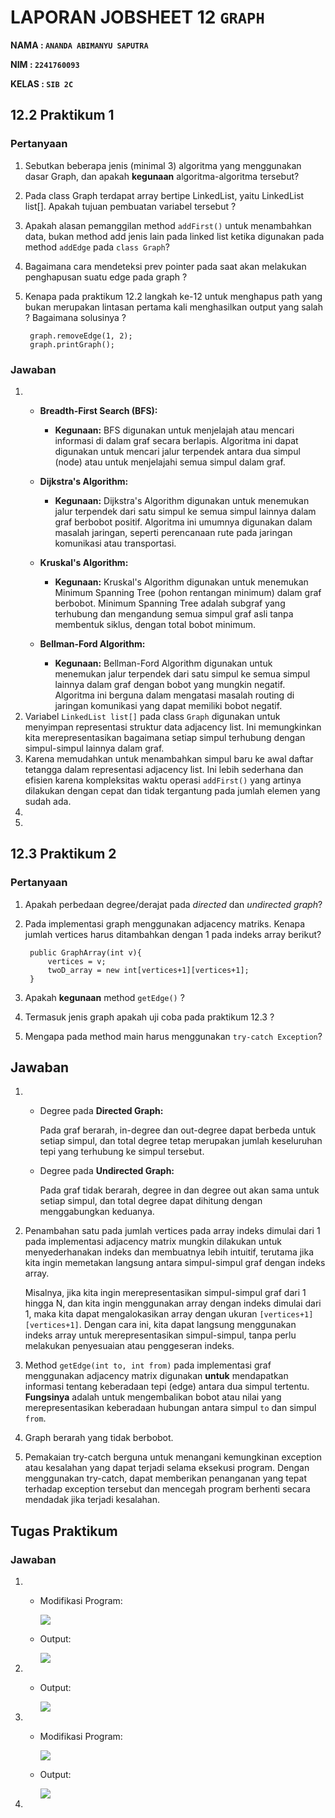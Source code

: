 # LAPORAN JOBSHEET 12 `GRAPH`
**NAMA  : `ANANDA ABIMANYU SAPUTRA`**

**NIM   : `2241760093`**

**KELAS : `SIB 2C`**

## 12.2 Praktikum 1
### Pertanyaan
1. Sebutkan beberapa jenis (minimal 3) algoritma yang menggunakan dasar Graph, dan apakah **kegunaan** algoritma-algoritma tersebut?
2. Pada class Graph terdapat array bertipe LinkedList, yaitu LinkedList list[]. Apakah tujuan pembuatan variabel tersebut ? 
3. Apakah alasan pemanggilan method `addFirst()` untuk menambahkan data, bukan method add jenis lain pada linked list ketika digunakan pada method `addEdge` pada `class Graph`?
4. Bagaimana cara mendeteksi prev pointer pada saat akan melakukan penghapusan suatu edge pada graph ?
5. Kenapa pada praktikum 12.2 langkah ke-12 untuk menghapus path yang bukan merupakan lintasan pertama kali menghasilkan output yang salah ? Bagaimana solusinya ?

        graph.removeEdge(1, 2);
        graph.printGraph();

### Jawaban
1. * **Breadth-First Search (BFS):**
        * **Kegunaan:** BFS digunakan untuk menjelajah atau mencari informasi di dalam graf secara berlapis. Algoritma ini dapat digunakan untuk mencari jalur terpendek antara dua simpul (node) atau untuk menjelajahi semua simpul dalam graf.

    * **Dijkstra's Algorithm:**
        * **Kegunaan:** Dijkstra's Algorithm digunakan untuk menemukan jalur terpendek dari satu simpul ke semua simpul lainnya dalam graf berbobot positif. Algoritma ini umumnya digunakan dalam masalah jaringan, seperti perencanaan rute pada jaringan komunikasi atau transportasi.

    * **Kruskal's Algorithm:**
        * **Kegunaan:** Kruskal's Algorithm digunakan untuk menemukan Minimum Spanning Tree (pohon rentangan minimum) dalam graf berbobot. Minimum Spanning Tree adalah subgraf yang terhubung dan mengandung semua simpul graf asli tanpa membentuk siklus, dengan total bobot minimum.

    * **Bellman-Ford Algorithm:**
        * **Kegunaan:** Bellman-Ford Algorithm digunakan untuk menemukan jalur terpendek dari satu simpul ke semua simpul lainnya dalam graf dengan bobot yang mungkin negatif. Algoritma ini berguna dalam mengatasi masalah routing di jaringan komunikasi yang dapat memiliki bobot negatif.
2. Variabel `LinkedList list[]` pada class `Graph` digunakan untuk menyimpan representasi struktur data adjacency list. Ini memungkinkan kita merepresentasikan bagaimana setiap simpul terhubung dengan simpul-simpul lainnya dalam graf.
3. Karena memudahkan untuk menambahkan simpul baru ke awal daftar tetangga dalam representasi adjacency list. Ini lebih sederhana dan efisien karena kompleksitas waktu operasi `addFirst()` yang artinya dilakukan dengan cepat dan tidak tergantung pada jumlah elemen yang sudah ada.
4. 
5. 

## 12.3 Praktikum 2
### Pertanyaan
1. Apakah perbedaan degree/derajat pada *directed* dan *undirected graph*?
2. Pada implementasi graph menggunakan adjacency matriks. Kenapa jumlah vertices harus ditambahkan dengan 1 pada indeks array berikut?
        
        public GraphArray(int v){
            vertices = v;
            twoD_array = new int[vertices+1][vertices+1];
        }
3. Apakah **kegunaan** method `getEdge()` ?
4. Termasuk jenis graph apakah uji coba pada praktikum 12.3 ?
5. Mengapa pada method main harus menggunakan `try-catch Exception`?


## Jawaban
1. * Degree pada **Directed Graph:**
    
        Pada graf berarah, in-degree dan out-degree dapat berbeda untuk setiap simpul, dan total degree tetap merupakan jumlah keseluruhan tepi yang terhubung ke simpul tersebut.
    * Degree pada **Undirected Graph:**
    
        Pada graf tidak berarah, degree in dan degree out akan sama untuk setiap simpul, dan total degree dapat dihitung dengan menggabungkan keduanya.
2. Penambahan satu pada jumlah vertices pada array indeks dimulai dari 1 pada implementasi adjacency matrix mungkin dilakukan untuk menyederhanakan indeks dan membuatnya lebih intuitif, terutama jika kita ingin memetakan langsung antara simpul-simpul graf dengan indeks array.

    Misalnya, jika kita ingin merepresentasikan simpul-simpul graf dari 1 hingga N, dan kita ingin menggunakan array dengan indeks dimulai dari 1, maka kita dapat mengalokasikan array dengan ukuran `[vertices+1][vertices+1]`. Dengan cara ini, kita dapat langsung menggunakan indeks array untuk merepresentasikan simpul-simpul, tanpa perlu melakukan penyesuaian atau penggeseran indeks.
3. Method `getEdge(int to, int from)` pada implementasi graf menggunakan adjacency matrix digunakan **untuk** mendapatkan informasi tentang keberadaan tepi (edge) antara dua simpul tertentu. **Fungsinya** adalah untuk mengembalikan bobot atau nilai yang merepresentasikan keberadaan hubungan antara simpul `to` dan simpul `from`.
4. Graph berarah yang tidak berbobot.
5. Pemakaian try-catch berguna untuk menangani kemungkinan exception atau kesalahan yang dapat terjadi selama eksekusi program. Dengan menggunakan try-catch, dapat memberikan penanganan yang tepat terhadap exception tersebut dan mencegah program berhenti secara mendadak jika terjadi kesalahan.

## Tugas Praktikum
### Jawaban
1. * Modifikasi Program:

        <img src="modiftgs1.png">
    
    * Output:
    
        <img src="outtgs1.png">
2. * Output:
    
        <img src="outtgs2.png">
3. * Modifikasi Program:

        <img src="modiftgs3.png">
    
    * Output:
    
        <img src="outtgs3.png">
4. 
